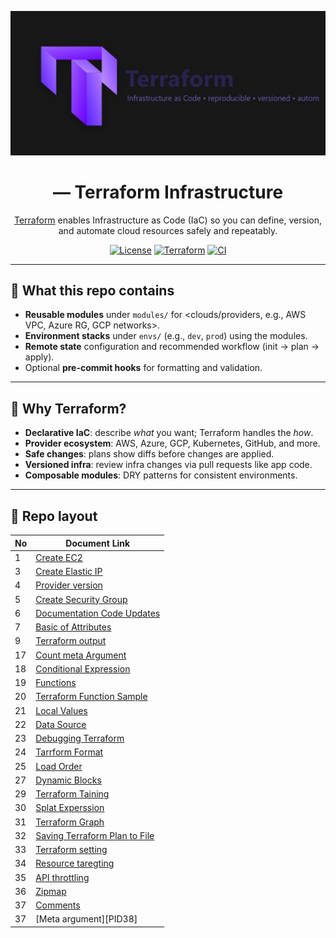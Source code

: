 
![My Image](./assets/logo.png)
<h1 align="center"><strong><Project Name> — Terraform Infrastructure</strong></h1>

<p align="center">
  <a href="https://www.terraform.io/">Terraform</a> enables Infrastructure as Code (IaC) so you can define, version, and automate cloud resources safely and repeatably.
</p>

<p align="center">
  <a href="#"><img alt="License" src="https://img.shields.io/badge/license-MIT-6A00FF"></a>
  <a href="#"><img alt="Terraform" src="https://img.shields.io/badge/Terraform-%3E%3D%201.6-5B20FF"></a>
  <a href="#"><img alt="CI" src="https://img.shields.io/badge/CI-GitHub%20Actions-active-9C5CFF"></a>
</p>

---

## 📌 What this repo contains

- **Reusable modules** under `modules/` for <clouds/providers, e.g., AWS VPC, Azure RG, GCP networks>.
- **Environment stacks** under `envs/` (e.g., `dev`, `prod`) using the modules.
- **Remote state** configuration and recommended workflow (init → plan → apply).
- Optional **pre-commit hooks** for formatting and validation.

---

## 🔎 Why Terraform?

- **Declarative IaC**: describe *what* you want; Terraform handles the *how*.
- **Provider ecosystem**: AWS, Azure, GCP, Kubernetes, GitHub, and more.
- **Safe changes**: plans show diffs before changes are applied.
- **Versioned infra**: review infra changes via pull requests like app code.
- **Composable modules**: DRY patterns for consistent environments.

---

## 🧭 Repo layout



| No | Document Link |
|-------|---------------|
|1 | [Create EC2][PID1]|
|3 | [Create Elastic IP][PID3]|
|4 | [Provider version][PID4]|
|5| [Create Security Group][PID5]|
|6| [Documentation Code Updates][PID6]|
|7 | [Basic of Attributes][PID7]
|9 | [Terraform output][PID9]
|17| [Count meta Argument][PID17]|
|18| [Conditional Expression][PID18]|
|19| [Functions][PID19]|
|20| [Terraform Function Sample][PID20]|
|21| [Local Values][PID21]|
|22| [Data Source][PID22]|
|23| [Debugging Terraform][PID23]|
|24| [Tarrform Format][PID24]|
|25| [Load Order][PID25]|
|27| [Dynamic Blocks][PID27]|
|29| [Terraform Taining][PID29]|
|30| [Splat Experssion][PID30]|
|31| [Terraform Graph][PID31]|
|32| [Saving Terraform Plan to File][PID32]|
|33| [Terraform setting][PID33]|
|34| [Resource taregting][PID34]|
|35| [API throttling][PID35]|
|36| [Zipmap][PID36]|
|37| [Comments][PID37]|
|37| [Meta argument][PID38]|
















[PID1]: <./AWS/01-Create EC2/>
[PID3]: <./AWS/03-Create Elastic IP/>
[PID4]: <./AWS/04-Provider versioning/>
[PID5]: <./AWS/05-Create Security Group/>
[PID6]: <./AWS/06-Documentation Code Updates/>
[PID7]: <./AWS/07-Basic of Attributes/>
[PID9]: <./AWS/09-Terraform output/>
[PID17]: <./AWS/17-Count meta argument>
[PID18]: <./AWS/18- Conditional Expression>
[PID19]: <./AWS/19-Functions/>
[PID20]: <./AWS/20-Terraform Functions sample>
[PID21]: <./AWS/21-local Values>
[PID22]: <./AWS/22-Data Source>
[PID23]: <./AWS/23-Debugging Terraform>
[PID24]: <./AWS/24-Terraform format>
[PID25]: <./AWS/25-Load Order/>
[PID27]: <./AWS/27-Dynamic Blocks/>
[PID29]: <./AWS/29-Terraform Taint/>
[PID30]: <./AWS/30-Splat Expression/>
[PID31]: <./AWS/31-Terraform_graph/>
[PID32]: <./AWS/32-Saving Terraform Plan to file/>
[PID33]: <./AWS/33-Terraform setting/>
[PID34]: <./AWS/34-Resource Targeting/>
[PID35]: <./AWS/35-API throttling/>
[PID36]: <./AWS/36-zipmap>
[PID37]: <./AWS/37-Comments>
[PID37]: <./AWS/38-Meta argument>
